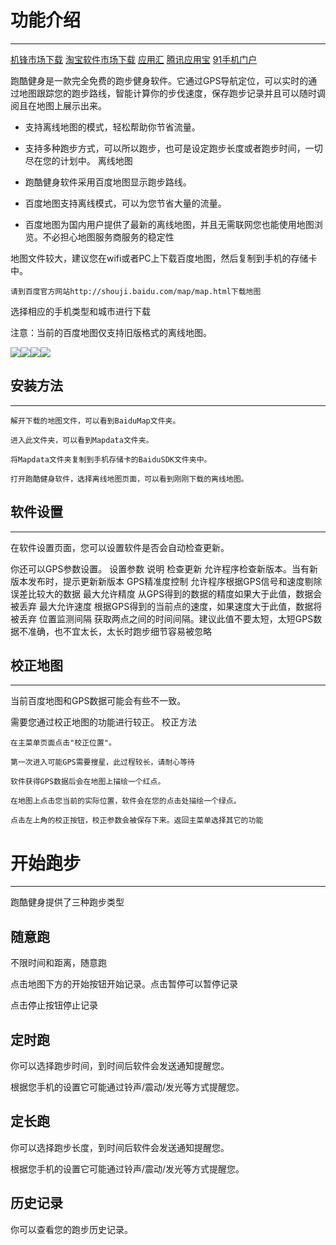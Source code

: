 # **功能介绍** #

----------
[机锋市场下载](http://apk.gfan.com/Product/App336690.html)
[淘宝软件市场下载](http://app.taobao.com/software/detail.htm?appId=28723)
[应用汇](http://www.appchina.com/app/com.colobu.flyrunner/)
[腾讯应用宝](http://android.myapp.com/android/appdetail.jsp?appid=586180&g_f=990935)
[91手机门户](http://apk.91.com/Soft/Android/com.colobu.flyrunner-1.0.1.html)


跑酷健身是一款完全免费的跑步健身软件。它通过GPS导航定位，可以实时的通过地图跟踪您的跑步路线，智能计算你的步伐速度，保存跑步记录并且可以随时调阅且在地图上展示出来。


- 支持离线地图的模式，轻松帮助你节省流量。

- 支持多种跑步方式，可以所以跑步，也可是设定跑步长度或者跑步时间，一切尽在您的计划中。
离线地图

- 跑酷健身软件采用百度地图显示跑步路线。

- 百度地图支持离线模式，可以为您节省大量的流量。

- 百度地图为国内用户提供了最新的离线地图，并且无需联网您也能使用地图浏览。不必担心地图服务商服务的稳定性

地图文件较大，建议您在wifi或者PC上下载百度地图，然后复制到手机的存储卡中。

	请到百度官方网站http://shouji.baidu.com/map/map.html下载地图

选择相应的手机类型和城市进行下载

注意：当前的百度地图仅支持旧版格式的离线地图。

![](assets\help\images\gui1.jpg)![](assets\help\images\gui2.jpg)![](assets\help\images\gui3.jpg)![](assets\help\images\gui4.jpg)

## **安装方法** ##

----------

    解开下载的地图文件，可以看到BaiduMap文件夹。

    进入此文件夹，可以看到Mapdata文件夹。

    将Mapdata文件夹复制到手机存储卡的BaiduSDK文件夹中。

    打开跑酷健身软件，选择离线地图页面，可以看到刚刚下载的离线地图。

## **软件设置** ##

----------


在软件设置页面，您可以设置软件是否会自动检查更新。

你还可以GPS参数设置。
设置参数 	说明
检查更新 	允许程序检查新版本。当有新版本发布时，提示更新新版本
GPS精准度控制 	允许程序根据GPS信号和速度剔除误差比较大的数据
最大允许精度 	从GPS得到的数据的精度如果大于此值，数据会被丢弃
最大允许速度 	根据GPS得到的当前点的速度，如果速度大于此值，数据将被丢弃
位置监测间隔 	获取两点之间的时间间隔。建议此值不要太短，太短GPS数据不准确，也不宜太长，太长时跑步细节容易被忽略


## **校正地图** ##

----------


当前百度地图和GPS数据可能会有些不一致。

需要您通过校正地图的功能进行较正。
校正方法

    在主菜单页面点击"校正位置"。

    第一次进入可能GPS需要搜星，此过程较长，请耐心等待

    软件获得GPS数据后会在地图上描绘一个红点。

    在地图上点击您当前的实际位置，软件会在您的点击处描绘一个绿点。

    点击左上角的校正按钮，校正参数会被保存下来。返回主菜单选择其它的功能


# **开始跑步** #

----------


跑酷健身提供了三种跑步类型
## **随意跑** ##

不限时间和距离，随意跑

点击地图下方的开始按钮开始记录。点击暂停可以暂停记录

点击停止按钮停止记录
## **定时跑** ##

你可以选择跑步时间，到时间后软件会发送通知提醒您。

根据您手机的设置它可能通过铃声/震动/发光等方式提醒您。
## **定长跑** ##

你可以选择跑步长度，到时间后软件会发送通知提醒您。

根据您手机的设置它可能通过铃声/震动/发光等方式提醒您。
## **历史记录** ##

你可以查看您的跑步历史记录。